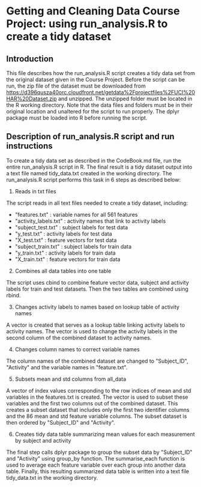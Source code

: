 # Getting and Cleaning Data Course Project: using run_analysis.R to create a tidy dataset

## Introduction

This file describes how the run_analysis.R script creates a tidy data set from the original dataset given in the Course Project. Before the script can be run, the zip file of the dataset must be downloaded from https://d396qusza40orc.cloudfront.net/getdata%2Fprojectfiles%2FUCI%20HAR%20Dataset.zip and unzipped. The unzipped folder must be located in the R working directory. Note that the data files and folders must be in their original location and unaltered for the script to run properly. The dplyr package must be loaded into R before running the script.

## Description of run_analysis.R script and run instructions

To create a tidy data set as described in the CodeBook.md file, run the entire run_analysis.R script in R. The final result is a tidy dataset output into a text file named tidy_data.txt created in the working directory.  The run_analysis.R script performs this task in 6 steps as described below:

1. Reads in txt files

The script reads in all text files needed to create a tidy dataset, including: 

* "features.txt"  : variable names for all 561 features
* "activity_labels.txt"  : activity names that link to activity labels
* "subject_test.txt" : subject labels for test data
* "y_test.txt" : activity labels for test data
* "X_test.txt" : feature vectors for test data
* "subject_train.txt" : subject labels for train data
* "y_train.txt"  : activity labels for train data
* "X_train.txt"  : feature vectors for train data

2. Combines all data tables into one table

The script uses cbind to combine feature vector data, subject and activity labels for train and test datasets. Then the two tables are combined using rbind.

3. Changes activity labels to names based on lookup table of activity names

A vector is created that serves as a lookup table linking activity labels to activity names. The vector is used to change the activity labels in the second column of the combined dataset to activity names.

4. Changes column names to correct variable names

The column names of the combined dataset are changed to "Subject_ID", "Activity" and the variable names in "feature.txt".

5. Subsets mean and std columns from all_data

A vector of index values corresponding to the row indices of mean and std variables in the features.txt is created. The vector is used to subset these variables and the first two columns out of the combined dataset. This creates a subset dataset that includes only the first two identifier columns and the 86 mean and std feature variable columns. The subset dataset is then ordered by "Subject_ID" and "Activity".

6. Creates tidy data table summarizing mean values for each measurement by subject and activity

The final step calls dplyr package to group the subset data by "Subject_ID" and "Activity" using group_by function. The summarise_each function is used to average each feature variable over each group into another data table. Finally, this resulting summarized data table is written into a text file tidy_data.txt in the working directory.